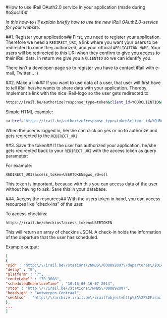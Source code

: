 	 	 	
#How to use iRail OAuth2.0 service in your application (made during #oSoc14)#

*In this how-to I'll explain briefly how to use the new iRail OAuth2.0-service for your website.*

##1. Register your application##
First, you need to register your application. Therefore we need a ```REDIRECT_URI```, a link where you want your users to be redirected to once they authorized, and your official ```APPLICATION_NAME```. Your users will be redirected to this URI when they confirm to give you access to their iRail data. 
In return we give you a ```CLIENTID``` so we can identify you.

There isn't a developer-page so to register you have to contact iRail with e-mail, Twitter... :)


##2. Make a link##
If you want to use data of a user, that user will first have to tell iRail he/she wants to share data with your application. 
Thereby, implement a link with the nice iRail-logo so the user gets redirected to:
```bash
https://irail.be/authorize?response_type=token&client_id=YOURCLIENTID&redirect_uri=YOURREDIRECT_URI&state=xyz
```

Simple HTML example:

```bash
<a href="https://irail.be/authorize?response_type=token&client_id=YOURCLIENTID&redirect_uri=YOURREDIRECT_URI&state=xyz">Link iRail</a>
```

When the user is logged in, he/she can click on yes or no to authorize and gets redirected to the ```REDIRECT_URI```. 


##3. Save the token##
If the user has authorized your application, he/she gets redirected back to your ```REDIRECT_URI``` with the access token as query parameter:

For example:

```
REDIRECT_URI?access_token=USERTOKEN&gws_rd=ssl
```

This token is important, because with this you can access data of the user without having to ask. Save this in your database.


##4. Access the resources##
With the users token in hand, you can access resources like “check-ins” of the user.

To access checkins:

```
https://irail.be/checkins?access_token=USERTOKEN
```

This will return an array of checkins JSON. 
A check-in holds the information of the departure that the user has scheduled.

Example output:

```json
[
{
"@id" : "http:\/\/irail.be\/stations\/NMBS\/008892007\/departures\/2014071610167a28fedbe2e337a68a83c4c050d6c795",
"delay" : "0",
"platform" : "7",
"routeLabel" : "IR 3608",
"scheduledDepartureTime" : "10:16:00 16-07-2014",
"stop" : "http:\/\/irail.be\/stations\/NMBS\/008892007",
"headsign" : "Antwerpen-Centraal",
"seeAlso" : "http:\/\/archive.irail.be\/irail?object=http%3A%2F%2Firail.be%2Fstations%2FNMBS%2F008892007%2Fdepartures%2F2014071610167a28fedbe2e337a68a83c4c050d6c795"
}, 
...
]
```



